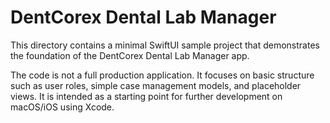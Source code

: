 # DentCorex Dental Lab Manager

This directory contains a minimal SwiftUI sample project that demonstrates the foundation of the DentCorex Dental Lab Manager app.

The code is not a full production application. It focuses on basic structure such as user roles, simple case management models, and placeholder views. It is intended as a starting point for further development on macOS/iOS using Xcode.
